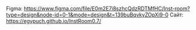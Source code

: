 Figma: https://www.figma.com/file/E0m2E7i8szhcQdzRDTMfHC/Inst-room?type=design&node-id=0-1&mode=design&t=139buBqvkyZOpXi9-0
Сайт: https://egypuch.github.io/InstRoom0.7/
